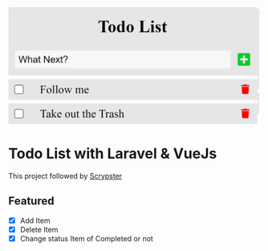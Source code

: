 ![Todo List](https://github.com/MDARH/todo-list/blob/main/public/image/list-item.png)

# Todo List with Laravel & VueJs

This project followed by [Scrypster](https://www.youtube.com/channel/UCR1_G0EoEIb87wi3GPlk-CQ)

## Featured

-   [x] Add Item
-   [x] Delete Item
-   [x] Change status Item of Completed or not

